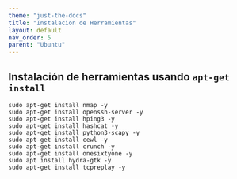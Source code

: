 ```yaml
---
theme: "just-the-docs"
title: "Instalacion de Herramientas"
layout: default
nav_order: 5
parent: "Ubuntu" 
---
```


## Instalación de herramientas usando  `apt-get install`
```
sudo apt-get install nmap -y
sudo apt-get install openssh-server -y
sudo apt-get install hping3 -y
sudo apt-get install hashcat -y
sudo apt-get install python3-scapy -y
sudo apt-get install cewl -y
sudo apt-get install crunch -y
sudo apt-get install onesixtyone -y
sudo apt install hydra-gtk -y
sudo apt-get install tcpreplay -y
```
